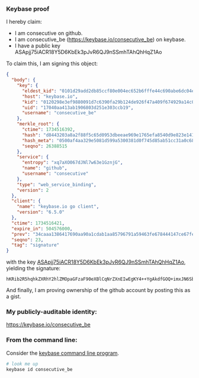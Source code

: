 ### Keybase proof

I hereby claim:

  * I am consecutive on github.
  * I am consecutive_be (https://keybase.io/consecutive_be) on keybase.
  * I have a public key ASApjj75iACR18Y5D6KbEk3pJvR6QJ9nSSmhTAhQhHqZ1Ao

To claim this, I am signing this object:

```json
{
  "body": {
    "key": {
      "eldest_kid": "0101d29add2db85ccf80e004ec652b6fffe44c690abe6dc04e1a9ff02ccd9206d1b20a",
      "host": "keybase.io",
      "kid": "0120298e3ef9880091d7c6390fa29b124de926f47a409f674929a14c0850847a99d40a",
      "uid": "17040aa413ab1906803d251e303ccb19",
      "username": "consecutive_be"
    },
    "merkle_root": {
      "ctime": 1734516392,
      "hash": "d8443203a8a2f88f5c65d0953dbeeae969e1765efa8540d9e823e14149e149da601152cbbec68f1bdc3e80b8d611960facf0c533c090e4d93a9d09700512c0d5",
      "hash_meta": "0500af4aa329e5081d599a5300381d0f745d85ab51cc31a0c683643467d123ba",
      "seqno": 26388515
    },
    "service": {
      "entropy": "xq7aXO067dJNl7w63e1GznjG",
      "name": "github",
      "username": "consecutive"
    },
    "type": "web_service_binding",
    "version": 2
  },
  "client": {
    "name": "keybase.io go client",
    "version": "6.5.0"
  },
  "ctime": 1734516421,
  "expire_in": 504576000,
  "prev": "34caaa1386417690aa90a1cdab1aa85796791a59463fe678444147ce67fea953",
  "seqno": 23,
  "tag": "signature"
}
```

with the key [ASApjj75iACR18Y5D6KbEk3pJvR6QJ9nSSmhTAhQhHqZ1Ao](https://keybase.io/consecutive_be), yielding the signature:

```
hKRib2R5hqhkZXRhY2hlZMOpaGFzaF90eXBlCqNrZXnEIwEgKY4++YgAkdfGOQ+imxJN6Sb0ekCfZ0kpoUwIUIR6mdQKp3BheWxvYWTESpcCF8QgNMqqE4ZBdpCqkKHNqxqoV5Z5GllGP+Z4REFHzmf+qVPEIBDDyc20lsqZPOGzManzAZofM/6RtMHzx6B+dokbPN6uAgHCo3NpZ8RA7Ol1vfhfYuG5PnsQnDDCzs11hwh1M6pOKaCP6JqbD9bmaspthHp+hfU8841+QTaGy+5pOb7EIHhXMIWr3rPJBKhzaWdfdHlwZSCkaGFzaIKkdHlwZQildmFsdWXEIDl3Hq+9TLigmA3zbVewa3kbVXlni7r7NbkPqKUo7P8/o3RhZ80CAqd2ZXJzaW9uAQ==

```

And finally, I am proving ownership of the github account by posting this as a gist.

### My publicly-auditable identity:

https://keybase.io/consecutive_be

### From the command line:

Consider the [keybase command line program](https://keybase.io/download).

```bash
# look me up
keybase id consecutive_be
```
